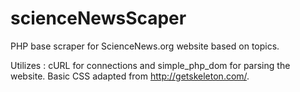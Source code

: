 # scienceNewsScaper
PHP base scraper for ScienceNews.org website based on topics.

Utilizes : cURL for connections and simple_php_dom for parsing the website. Basic CSS adapted from http://getskeleton.com/.


